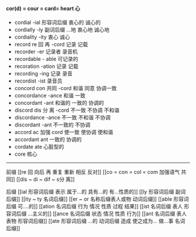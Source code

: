#### cor(d) = cour = card= heart 心
- cordial  -ial 形容词后缀 衷心的 诚心的
- cordially -ly 副词后缀 ...地  衷心地 诚心地
- cordiality -ity 衷心 诚心
- record re 回 再  -cord 记录 记载
- recorder -er 记录者 录音机
- recordable - able 可记录的
- recoration -ation 记录 记载
- recording -ing  记录 录音
- recordist -ist 录音员
- concord  con 共同 -cord 和谐 同意  协调一致
- concordance -ance 和谐 一致 
- concordant -ant  和谐的 一致的 协调的
- discord dis 分 离  -cord  不一致 不协调 不和谐
- discordance -ance 不一致 不和谐 不协调
- discordant -ant 不一致的 不协调
- accord ac 加强  cord  使一致 使协调  使和谐
- accordant ant  一致的 协调的
- cordate ate 心脏型的
- core 核心

----
前缀 
[[re  回 向后  再 重复 重新 相反 反对]]
[[co = con  = col = com  加强语气 共同]]
[[dis  ~ di ~ dif ~ s分 离]]


后缀
[[ial 形容词后缀 表示 属于...的 具有...的 有...性质的]]
[[ly  形容词后缀 副词后缀]]
[[ity  ~ ty 名词后缀]]
[[er  ~ or 名称后缀表人或物 动词后缀]]
[[able  形容词后缀 可....的]]
[[ation 名词后缀  行为 情况 性质 过程 结果]]
[[ist  名词后缀 表人 形容词后缀 ...主义的]]
[[ance 名词后缀  状态 情况 性质 行为]]
[[ant 名词后缀 表人 表物 形容词后缀]]
[[ate 形容词后缀  ...的 动词后缀 造成 使之成为... 做...事 名词后缀]]